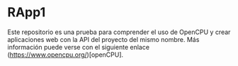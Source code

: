 # RApp1
Este repositorio es una prueba para comprender el uso de OpenCPU y crear aplicaciones web con la API del proyecto del mismo nombre.
Más información puede verse con el siguiente enlace (https://www.opencpu.org/)[openCPU].
